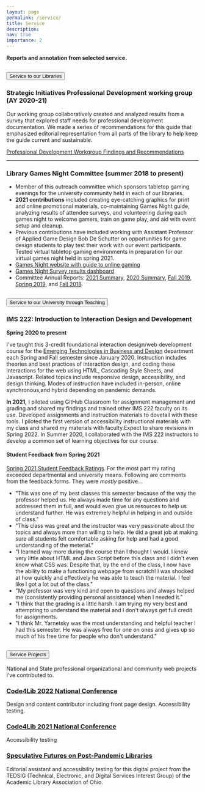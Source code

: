 ```yaml
---
layout: page
permalink: /service/
title: Service
description:
nav: true
importance: 2
---
```

**Reports and annotation from selected service.** 
<div class="accordion" id="service-accordion">
  <div class="card">
    <div class="card-header" id="headingOne">
      <h2 class="mb-0">
        <button class="btn btn-link btn-block text-left" type="button" data-toggle="collapse" data-target="#collapseOne" aria-expanded="true" aria-controls="collapseOne">
          Service to our Libraries
        </button>
      </h2>
    </div>
    <div id="collapseOne" class="collapse" aria-labelledby="headingOne" data-parent="#service-accordion">
      <div class="card-body">
        <h3 id="professional-development-working-group">Strategic Initiatives Professional Development working group (AY 2020-21)</h3>
        <p>Our working group collaboratively created and analyzed results from a survey that explored staff needs for professional development documentation. We made a series of recommendations for this guide that emphasized editorial representation from all parts of the library to help keep the guide current and sustainable.</p>
        <p><a href="https://drive.google.com/file/d/1Ptw1w1uspJTyH6wZ9mS1p1HWflu2XqVs/view?usp=sharing">Professional Development Workgroup Findings and Recommendations</a></p>
        <hr />
        <h3 id="library-games-night-committee">Library Games Night Committee (summer 2018 to present)</h3>
        <ul>
          <li>Member of this outreach committee which sponsors tabletop gaming evenings for the university community held in each of our libraries.</li>
          <li><strong>2021 contributions</strong> included creating eye-catching graphics for print and online promotional materials, co-maintaining Games Night guide, analyzing results of attendee surveys, and volunteering during each games night to welcome gamers, train on game play, and aid with event setup and cleanup.</li>
          <li>Previous contributions have included working with Assistant Professor of Applied Game Design Bob De Schutter on opportunities for game design students to play test their work with our event participants. Tested virtual tabletop gaming environments in preparation for our virtual games night held in spring 2021.</li> 
          <li><a href="https://libguides.lib.miamioh.edu/board-games">Games Night website with guide to online gaming</a></li>
          <li><a href="https://muohio.libinsight.com/games-night">Games Night Survey results dashboard</a></li>
          <li>Committee Annual Reports: <a href="https://docs.google.com/document/d/1gl5JCfI4uzBEz51-e06vMFo4PpHyjE9dG3Erzhzun3E/edit#">2021 Summary</a>, <a href="https://drive.google.com/file/d/1I0G0UQup3xqG2Jbt6mxq2gKnCr1FZegu/view?usp=sharing">2020 Summary</a>, <a href="https://drive.google.com/file/d/19G0hzjyJe5Ym1Xq_GLdsd85GBHfXBdXS/view?usp=sharing">Fall 2019</a>, <a href="https://drive.google.com/file/d/1P0VJe74XjairJqzyKVuRQWipKO1Ek1YH/view?usp=sharing">Spring 2019</a>, and <a href="https://drive.google.com/file/d/1khlma_KuCudmOBDFKRhKStqgPk7FGNM-/view?usp=sharing">Fall 2018</a>.
          </li>
        </ul>
        </div>
        </div>
        </div>
  <div class="card">
    <div class="card-header" id="headingTwo">
      <h2 class="mb-0">
        <button class="btn btn-link btn-block text-left collapsed" type="button" data-toggle="collapse"
          data-target="#collapseTwo" aria-expanded="false" aria-controls="collapseTwo">
          Service to our University through Teaching
        </button>
      </h2>
    </div>
    <div id="collapseTwo" class="collapse" aria-labelledby="headingTwo" data-parent="#service-accordion">
      <div class="card-body">
        <h3 id="ims-222">IMS 222: Introduction to Interaction Design and Development</h3>
        <p><strong>Spring 2020 to present</strong></p>
        <p>I've taught this 3-credit foundational interaction design/web development course for the <a href="https://miamioh.edu/cca/academics/departments/etbd/">Emerging Technologies in Business and Design</a> department each Spring and Fall semester since January 2020. Instruction includes theories and best practices of interaction design, and coding these interactions for the web using HTML, Cascading Style Sheets, and Javascript. Related topics include responsive design, accessibility, and design thinking. Modes of instruction have included in-person, online synchronous,and hybrid depending on pandemic demands.</p>
        <p><strong>In 2021,</strong> I piloted using GitHub Classroom for assignment management and grading and shared my findings and trained other IMS 222 faculty on its use. Developed assignments and instruction materials to dovetail with these tools. I piloted the first version of accessibility instructional materials with my class and shared my materials with faculty.Expect to share revisions in Spring 2022. In Summer 2020, I collaborated with the IMS 222 instructors to develop a common set of learning objectives for our course.</p>
        <h4>Student Feedback from Spring 2021</h4>
        <p><a href="https://github.com/yarnetsky/yarnetsky.github.io/blob/master/assets/pdf/IMS222A-Yarnetsky-202110-Ratings.pdf">Spring 2021 Student Feedback Ratings</a>. For the most part my rating exceeded departmental and university means. Following are comments from the feedback forms. They were <em>mostly</em> positive...</p>
        <ul>
          <li>"This was one of my best classes this semester because of the way the professor helped us. He always made time for any questions and addressed them in full, and would even give us resources to help us understand further. He was extremely helpful in helping in and outside of class."</li>
          <li>"This class was great and the instructor was very passionate about the topics and always more than willing to help. He did a great job at making sure all students felt comfortable asking for help and had a good understanding of the meterial."</li>
          <li>"I learned way more during the course than I thought I would. I knew very little about HTML and Java Script before this class and I didn't even know what CSS was. Despite that, by the end of the class, I now have the ability to make a functioning webpage from scratch! I was shocked at how quickly and effectively he was able to teach the material. I feel like I got a lot out of the class."</li>
          <li>"My professor was very kind and open to questions and always helped me (consistently providing personal assistance) when I needed it."</li>
          <li>"I think that the grading is a little harsh. I am trying my very best and attempting to understand the material and I don't always get full credit for assignments.</li>
          <li>"I think Mr. Yarnetsky was the most understanding and helpful teacher I had this semester. He was always free for one on ones and gives up so much of his free time for people who don't understand."</li>
        </ul>
      </div>
    </div>
  </div>
  <div class="card">
    <div class="card-header" id="headingThree">
      <h2 class="mb-0">
        <button class="btn btn-link btn-block text-left collapsed" type="button" data-toggle="collapse"
          data-target="#collapseThree" aria-expanded="false" aria-controls="collapseThree">
          Service Projects
        </button>
      </h2>
    </div>
    <div id="collapseThree" class="collapse" aria-labelledby="headingThree" data-parent="#service-accordion">
      <div class="card-body">
        <p>National and State professional organizational and community web projects I’ve contributed to.</p>  
            <div class="box">
                <h3><a href="https://2022.code4lib.org/">Code4Lib 2022 National Conference</a></h3>
                <p>Design and content contributor including front page design. Accessibility testing. </p>
            </div>
            <div class="box">
                <h3><a href="https://2021.code4lib.org/">Code4Lib 2021 National Conference</a></h3>
                <p>Accessibility testing</p>
            </div>
            <div class="box">
                <h3><a href="https://futures.alaoweb.org/">Speculative Futures on Post-Pandemic Libraries</a></h3>
                <p>Editorial assistant and accessibility testing for this digital project from the TEDSIG (Technical, Electronic, and Digital Services Interest Group) of the Academic Library Association of Ohio.</p>
            </div>
              </div>
                </div>
                  </div>
                    </div>
                   




